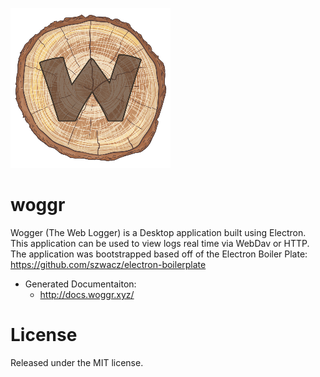 ![alt tag](https://raw.githubusercontent.com/kimmellj/woggr/develop/resources/icons/256x256.png)

woggr
==============

Wogger (The Web Logger) is a Desktop application built using Electron. This application can be used to view logs real time via WebDav or HTTP. The application was bootstrapped based off of the Electron Boiler Plate:
https://github.com/szwacz/electron-boilerplate

* Generated Documentaiton:
	* http://docs.woggr.xyz/

# License
Released under the MIT license.
